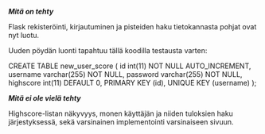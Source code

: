 
***Mitä on tehty***

Flask rekisteröinti, kirjautuminen ja pisteiden haku tietokannasta pohjat ovat nyt luotu.

Uuden pöydän luonti tapahtuu tällä koodilla testausta varten:

CREATE TABLE new_user_score (
    id int(11) NOT NULL AUTO_INCREMENT,
    username varchar(255) NOT NULL,
    password varchar(255) NOT NULL,
    highscore int(11) DEFAULT 0,
    PRIMARY KEY (id),
    UNIQUE KEY (username)
);

***Mitä ei ole vielä tehty***

Highscore-listan näkyvyys, monen käyttäjän ja niiden tuloksien haku järjestyksessä, sekä varsinainen implementointi varsinaiseen sivuun.
